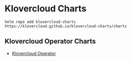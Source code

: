 # Klovercloud Charts
```
helm repo add klovercloud-charts https://klovercloud.github.io/klovercloud-charts/charts
```

## Klovercloud Operator Charts
* [Klovercloud Operator](https://github.com/klovercloud/klovercloud-charts/blob/master/klovercloud-operator.md#klovercloud-operator)
